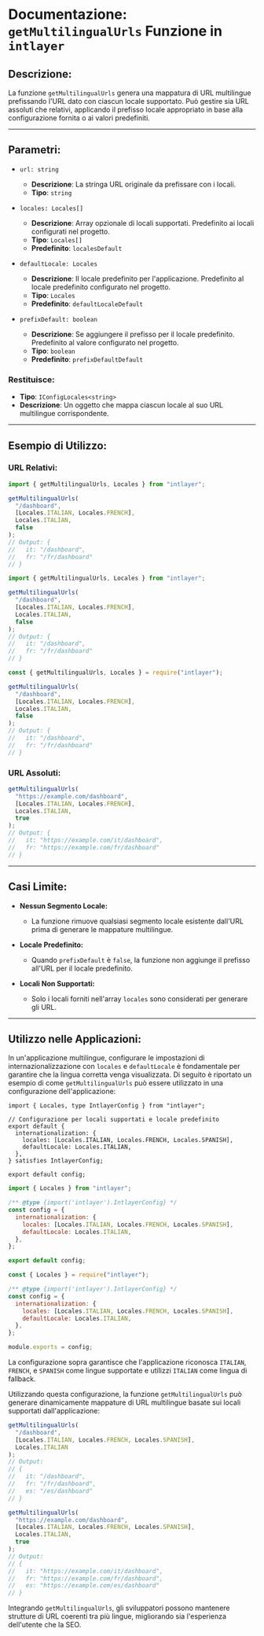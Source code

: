 # Documentazione: `getMultilingualUrls` Funzione in `intlayer`

## Descrizione:

La funzione `getMultilingualUrls` genera una mappatura di URL multilingue prefissando l'URL dato con ciascun locale supportato. Può gestire sia URL assoluti che relativi, applicando il prefisso locale appropriato in base alla configurazione fornita o ai valori predefiniti.

---

## Parametri:

- `url: string`

  - **Descrizione**: La stringa URL originale da prefissare con i locali.
  - **Tipo**: `string`

- `locales: Locales[]`

  - **Descrizione**: Array opzionale di locali supportati. Predefinito ai locali configurati nel progetto.
  - **Tipo**: `Locales[]`
  - **Predefinito**: `localesDefault`

- `defaultLocale: Locales`

  - **Descrizione**: Il locale predefinito per l'applicazione. Predefinito al locale predefinito configurato nel progetto.
  - **Tipo**: `Locales`
  - **Predefinito**: `defaultLocaleDefault`

- `prefixDefault: boolean`
  - **Descrizione**: Se aggiungere il prefisso per il locale predefinito. Predefinito al valore configurato nel progetto.
  - **Tipo**: `boolean`
  - **Predefinito**: `prefixDefaultDefault`

### Restituisce:

- **Tipo**: `IConfigLocales<string>`
- **Descrizione**: Un oggetto che mappa ciascun locale al suo URL multilingue corrispondente.

---

## Esempio di Utilizzo:

### URL Relativi:

```typescript codeFormat="typescript"
import { getMultilingualUrls, Locales } from "intlayer";

getMultilingualUrls(
  "/dashboard",
  [Locales.ITALIAN, Locales.FRENCH],
  Locales.ITALIAN,
  false
);
// Output: {
//   it: "/dashboard",
//   fr: "/fr/dashboard"
// }
```

```javascript codeFormat="esm"
import { getMultilingualUrls, Locales } from "intlayer";

getMultilingualUrls(
  "/dashboard",
  [Locales.ITALIAN, Locales.FRENCH],
  Locales.ITALIAN,
  false
);
// Output: {
//   it: "/dashboard",
//   fr: "/fr/dashboard"
// }
```

```javascript codeFormat="commonjs"
const { getMultilingualUrls, Locales } = require("intlayer");

getMultilingualUrls(
  "/dashboard",
  [Locales.ITALIAN, Locales.FRENCH],
  Locales.ITALIAN,
  false
);
// Output: {
//   it: "/dashboard",
//   fr: "/fr/dashboard"
// }
```

### URL Assoluti:

```typescript
getMultilingualUrls(
  "https://example.com/dashboard",
  [Locales.ITALIAN, Locales.FRENCH],
  Locales.ITALIAN,
  true
);
// Output: {
//   it: "https://example.com/it/dashboard",
//   fr: "https://example.com/fr/dashboard"
// }
```

---

## Casi Limite:

- **Nessun Segmento Locale:**

  - La funzione rimuove qualsiasi segmento locale esistente dall'URL prima di generare le mappature multilingue.

- **Locale Predefinito:**

  - Quando `prefixDefault` è `false`, la funzione non aggiunge il prefisso all'URL per il locale predefinito.

- **Locali Non Supportati:**
  - Solo i locali forniti nell'array `locales` sono considerati per generare gli URL.

---

## Utilizzo nelle Applicazioni:

In un'applicazione multilingue, configurare le impostazioni di internazionalizzazione con `locales` e `defaultLocale` è fondamentale per garantire che la lingua corretta venga visualizzata. Di seguito è riportato un esempio di come `getMultilingualUrls` può essere utilizzato in una configurazione dell'applicazione:

```tsx codeFormat="typescript"
import { Locales, type IntlayerConfig } from "intlayer";

// Configurazione per locali supportati e locale predefinito
export default {
  internationalization: {
    locales: [Locales.ITALIAN, Locales.FRENCH, Locales.SPANISH],
    defaultLocale: Locales.ITALIAN,
  },
} satisfies IntlayerConfig;

export default config;
```

```javascript codeFormat="esm"
import { Locales } from "intlayer";

/** @type {import('intlayer').IntlayerConfig} */
const config = {
  internationalization: {
    locales: [Locales.ITALIAN, Locales.FRENCH, Locales.SPANISH],
    defaultLocale: Locales.ITALIAN,
  },
};

export default config;
```

```javascript codeFormat="commonjs"
const { Locales } = require("intlayer");

/** @type {import('intlayer').IntlayerConfig} */
const config = {
  internationalization: {
    locales: [Locales.ITALIAN, Locales.FRENCH, Locales.SPANISH],
    defaultLocale: Locales.ITALIAN,
  },
};

module.exports = config;
```

La configurazione sopra garantisce che l'applicazione riconosca `ITALIAN`, `FRENCH`, e `SPANISH` come lingue supportate e utilizzi `ITALIAN` come lingua di fallback.

Utilizzando questa configurazione, la funzione `getMultilingualUrls` può generare dinamicamente mappature di URL multilingue basate sui locali supportati dall'applicazione:

```typescript
getMultilingualUrls(
  "/dashboard",
  [Locales.ITALIAN, Locales.FRENCH, Locales.SPANISH],
  Locales.ITALIAN
);
// Output:
// {
//   it: "/dashboard",
//   fr: "/fr/dashboard",
//   es: "/es/dashboard"
// }

getMultilingualUrls(
  "https://example.com/dashboard",
  [Locales.ITALIAN, Locales.FRENCH, Locales.SPANISH],
  Locales.ITALIAN,
  true
);
// Output:
// {
//   it: "https://example.com/it/dashboard",
//   fr: "https://example.com/fr/dashboard",
//   es: "https://example.com/es/dashboard"
// }
```

Integrando `getMultilingualUrls`, gli sviluppatori possono mantenere strutture di URL coerenti tra più lingue, migliorando sia l'esperienza dell'utente che la SEO.
